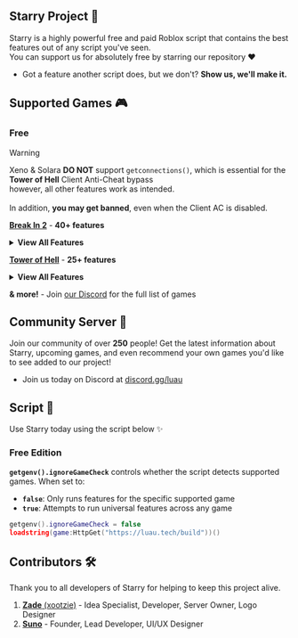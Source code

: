 ## Starry Project 🌟
Starry is a highly powerful free and paid Roblox script that contains the best features out of any script you've seen.
<br>You can support us for absolutely free by starring our repository ❤️
- Got a feature another script does, but we don't? **Show us, we'll make it.**

## Supported Games 🎮
### Free
> [!WARNING]
> Xeno & Solara **DO NOT** support `getconnections()`, which is essential for the **Tower of Hell** Client Anti-Cheat bypass
> <br>however, all other features work as intended.<br><br>
> In addition, **you may get banned**, even when the Client AC is disabled.

**[Break In 2]()** - **40+ features**
<details>
  <summary><b>View All Features</b></summary>
  - <b>Total Badges Collected</b><br>
  - <b>Instantly Load</b><br>
  - <b>Quickest Ride</b><br>
  - <b>Join Specific Bus</b><br>
  - <b>Leave Current Bus</b><br>
  - <b>Swap Outfits on Role Change</b><br>
  - <b>Choose a Paid Role</b><br>
  - <b>Pick a Free Role</b><br>
  - <b>Change Animation</b><br>
  - <b>Accept Uncle Pete's Quest</b><br>
  - <b>Unlock Custom NPC</b><br>
  - <b>Unlock All NPCs</b><br>
  - <b>Open Secret Door</b><br>
  - <b>Disable Ice Slip</b><br>
  - <b>Fullbright</b><br>
  - <b>Collect Outsite Foods</b><br>
  - <b>Global Teleports</b><br>
  - <b>Spoof Indoors</b><br>
  - <b>Teleport to Player</b><br>
  - <b>Heal Player</b><br>
  - <b>Godmode</b><br>
  - <b>Upgrade Buff of Choice</b><br>
  - <b>Max Buffs</b><br>
  - <b>Visually Show Speed</b><br>
  - <b>Kill Nearby Enemies</b><br>
  - <b>Kill Aura</b><br>
  - <b>Kill Bosses</b><br>
  - <b>Kill Pizza Boss</b><br>
  - <b>Give Best Weapon</b><br>
  - <b>Equip Armor</b><br>
  - <b>Heal Everyone</b><br>
  - <b>Infinite Golden Pizza</b><br>
  - <b>Stack on Foods</b><br>
  - <b>Spin Bad Guys</b><br>
  - <b>Kick Player</b><br>
  - <b>Kick Everyone</b><br>
  - <b>Delete Entire Map</b><br>
  - <b>Delete Item</b><br>
  - <b>Squash Player</b><br>
  - <b>Slip on Ice</b><br>
  - <b>Give Area Item</b>
</details>

**[Tower of Hell](https://www.roblox.com/games/1962086868/Tower-of-Hell)** - **25+ features**
<details>
  <summary><b>View All Features</b></summary>
  <br>
  - <b>Teleport to Stage</b><br>
  - <b>Auto Win</b><br>
  - <b>Win</b><br>
  - <b>Change TP Method</b><br>
  - <b>Change Farming Method</b><br>
  - <b>UI Status Information</b><br>
  - <b>Disable Speed Mutator</b><br>
  - <b>Disable Gravity Mutator</b><br>
  - <b>Disable Bunny Hop Mutator</b><br>
  - <b>Disable Fog Mutator</b><br>
  - <b>Walkspeed</b><br>
  - <b>Jumppower</b><br>
  - <b>Goto Game Type</b><br>
  - <b>Promote Starry</b><br>
  - <b>Give Gear</b><br>
  - <b>Give Hidden Gear</b><br>
  - <b>Godmode</b><br>
  - <b>Auto Play Stacker</b><br>
  - <b>Auto Promote after Win</b><br>
  - <b>Fling Player</b><br>
  - <b>Change ScreenSaver Icon</b><br>
  - <b>XP Stat Tracker</b><br>
  - <b>Coins Stat Tracker</b><br>
  - <b>Levels Stat Tracker</b><br>
  - <b>Disable Conveyors</b><br>
  - <b>Goto Stage</b><br>
  - <b>Open Shop</b><br>
  - <b>Extra Jumps</b>
</details>

**& more!** - Join [our Discord](https://discord.gg/luau) for the full list of games

## Community Server 💫
Join our community of over **250** people! Get the latest information about Starry, upcoming games, and even recommend your own games you'd like to see added to our project!
- Join us today on Discord at [discord.gg/luau](https://discord.gg/luau)

## Script 📜
Use Starry today using the script below ✨
### Free Edition
**`getgenv().ignoreGameCheck`** controls whether the script detects supported games. When set to:
- **`false`**: Only runs features for the specific supported game
- **`true`**: Attempts to run universal features across any game

```lua
getgenv().ignoreGameCheck = false
loadstring(game:HttpGet("https://luau.tech/build"))()
```

## Contributors 🛠️
Thank you to all developers of Starry for helping to keep this project alive.
1. [**Zade** (xootzie)](https://github.com/xootzie) - Idea Specialist, Developer, Server Owner, Logo Designer
3. [**Suno**](https://github.com/mr-suno) - Founder, Lead Developer, UI/UX Designer
